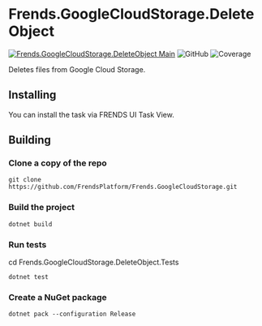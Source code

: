 # Frends.GoogleCloudStorage.DeleteObject

[![Frends.GoogleCloudStorage.DeleteObject Main](https://github.com/FrendsPlatform/Frends.GoogleCloudStorage/actions/workflows/DeleteObject_build_and_test_on_main.yml/badge.svg)](https://github.com/FrendsPlatform/Frends.GoogleCloudStorage/actions/workflows/DeleteObject_build_and_test_on_main.yml)
![GitHub](https://img.shields.io/github/license/FrendsPlatform/Frends.GoogleCloudStorage?label=License)
![Coverage](https://app-github-custom-badges.azurewebsites.net/Badge?key=FrendsPlatform/Frends.GoogleCloudStorage/Frends.GoogleCloudStorage.DeleteObject|main)

Deletes files from Google Cloud Storage.

## Installing

You can install the task via FRENDS UI Task View.

## Building

### Clone a copy of the repo

`git clone https://github.com/FrendsPlatform/Frends.GoogleCloudStorage.git`

### Build the project

`dotnet build`

### Run tests

cd Frends.GoogleCloudStorage.DeleteObject.Tests

`dotnet test`

### Create a NuGet package

`dotnet pack --configuration Release`

